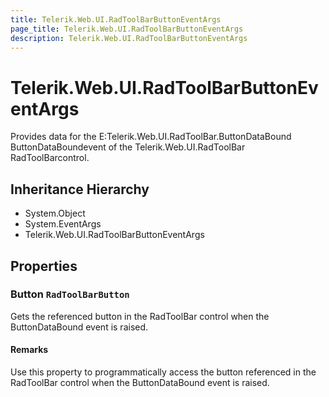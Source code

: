 ```yaml
---
title: Telerik.Web.UI.RadToolBarButtonEventArgs
page_title: Telerik.Web.UI.RadToolBarButtonEventArgs
description: Telerik.Web.UI.RadToolBarButtonEventArgs
---
```


# Telerik.Web.UI.RadToolBarButtonEventArgs

Provides data for the E:Telerik.Web.UI.RadToolBar.ButtonDataBound ButtonDataBoundevent
            of the Telerik.Web.UI.RadToolBar RadToolBarcontrol.

## Inheritance Hierarchy

* System.Object
* System.EventArgs
* Telerik.Web.UI.RadToolBarButtonEventArgs

## Properties

###  Button `RadToolBarButton`

Gets the referenced button in the RadToolBar control when the
            	ButtonDataBound event is raised.

#### Remarks
Use this property to programmatically access the button referenced in the
            	RadToolBar control when the
            	ButtonDataBound event is raised.

